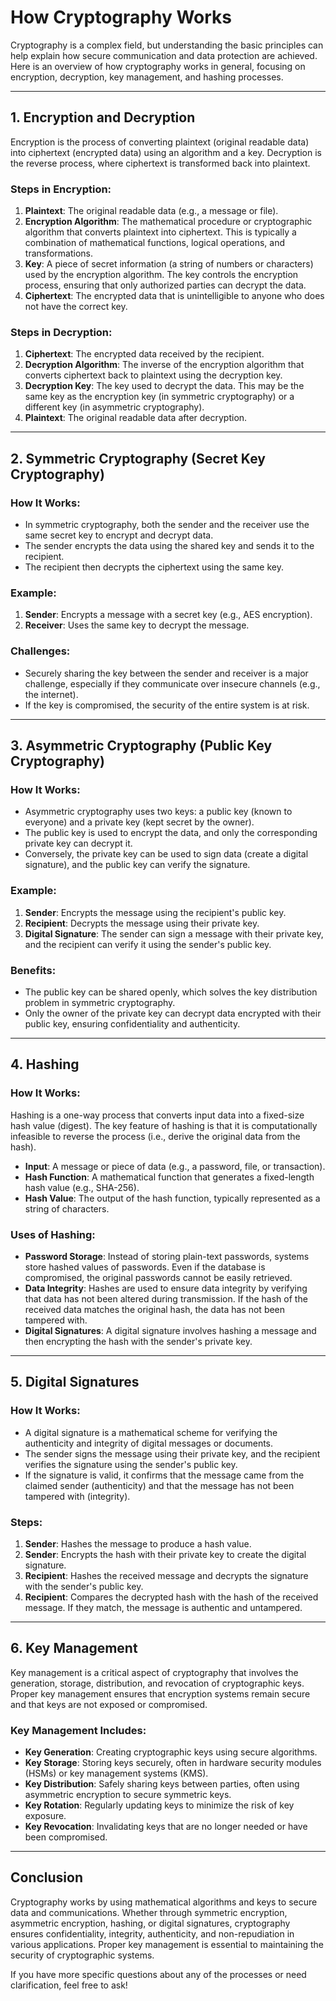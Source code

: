 # How Cryptography Works

Cryptography is a complex field, but understanding the basic principles can help explain how secure communication and data protection are achieved. Here is an overview of how cryptography works in general, focusing on encryption, decryption, key management, and hashing processes.

---

## 1. **Encryption and Decryption**

Encryption is the process of converting plaintext (original readable data) into ciphertext (encrypted data) using an algorithm and a key. Decryption is the reverse process, where ciphertext is transformed back into plaintext.

### **Steps in Encryption**:
1. **Plaintext**: The original readable data (e.g., a message or file).
2. **Encryption Algorithm**: The mathematical procedure or cryptographic algorithm that converts plaintext into ciphertext. This is typically a combination of mathematical functions, logical operations, and transformations.
3. **Key**: A piece of secret information (a string of numbers or characters) used by the encryption algorithm. The key controls the encryption process, ensuring that only authorized parties can decrypt the data.
4. **Ciphertext**: The encrypted data that is unintelligible to anyone who does not have the correct key.

### **Steps in Decryption**:
1. **Ciphertext**: The encrypted data received by the recipient.
2. **Decryption Algorithm**: The inverse of the encryption algorithm that converts ciphertext back to plaintext using the decryption key.
3. **Decryption Key**: The key used to decrypt the data. This may be the same key as the encryption key (in symmetric cryptography) or a different key (in asymmetric cryptography).
4. **Plaintext**: The original readable data after decryption.

---

## 2. **Symmetric Cryptography (Secret Key Cryptography)**

### **How It Works**:
- In symmetric cryptography, both the sender and the receiver use the same secret key to encrypt and decrypt data.
- The sender encrypts the data using the shared key and sends it to the recipient.
- The recipient then decrypts the ciphertext using the same key.

### **Example**:
1. **Sender**: Encrypts a message with a secret key (e.g., AES encryption).
2. **Receiver**: Uses the same key to decrypt the message.

### **Challenges**:
- Securely sharing the key between the sender and receiver is a major challenge, especially if they communicate over insecure channels (e.g., the internet).
- If the key is compromised, the security of the entire system is at risk.

---

## 3. **Asymmetric Cryptography (Public Key Cryptography)**

### **How It Works**:
- Asymmetric cryptography uses two keys: a public key (known to everyone) and a private key (kept secret by the owner).
- The public key is used to encrypt the data, and only the corresponding private key can decrypt it.
- Conversely, the private key can be used to sign data (create a digital signature), and the public key can verify the signature.

### **Example**:
1. **Sender**: Encrypts the message using the recipient's public key.
2. **Recipient**: Decrypts the message using their private key.
3. **Digital Signature**: The sender can sign a message with their private key, and the recipient can verify it using the sender's public key.

### **Benefits**:
- The public key can be shared openly, which solves the key distribution problem in symmetric cryptography.
- Only the owner of the private key can decrypt data encrypted with their public key, ensuring confidentiality and authenticity.

---

## 4. **Hashing**

### **How It Works**:
Hashing is a one-way process that converts input data into a fixed-size hash value (digest). The key feature of hashing is that it is computationally infeasible to reverse the process (i.e., derive the original data from the hash).

- **Input**: A message or piece of data (e.g., a password, file, or transaction).
- **Hash Function**: A mathematical function that generates a fixed-length hash value (e.g., SHA-256).
- **Hash Value**: The output of the hash function, typically represented as a string of characters.

### **Uses of Hashing**:
- **Password Storage**: Instead of storing plain-text passwords, systems store hashed values of passwords. Even if the database is compromised, the original passwords cannot be easily retrieved.
- **Data Integrity**: Hashes are used to ensure data integrity by verifying that data has not been altered during transmission. If the hash of the received data matches the original hash, the data has not been tampered with.
- **Digital Signatures**: A digital signature involves hashing a message and then encrypting the hash with the sender's private key.

---

## 5. **Digital Signatures**

### **How It Works**:
- A digital signature is a mathematical scheme for verifying the authenticity and integrity of digital messages or documents.
- The sender signs the message using their private key, and the recipient verifies the signature using the sender's public key.
- If the signature is valid, it confirms that the message came from the claimed sender (authenticity) and that the message has not been tampered with (integrity).

### **Steps**:
1. **Sender**: Hashes the message to produce a hash value.
2. **Sender**: Encrypts the hash with their private key to create the digital signature.
3. **Recipient**: Hashes the received message and decrypts the signature with the sender's public key.
4. **Recipient**: Compares the decrypted hash with the hash of the received message. If they match, the message is authentic and untampered.

---

## 6. **Key Management**

Key management is a critical aspect of cryptography that involves the generation, storage, distribution, and revocation of cryptographic keys. Proper key management ensures that encryption systems remain secure and that keys are not exposed or compromised.

### **Key Management Includes**:
- **Key Generation**: Creating cryptographic keys using secure algorithms.
- **Key Storage**: Storing keys securely, often in hardware security modules (HSMs) or key management systems (KMS).
- **Key Distribution**: Safely sharing keys between parties, often using asymmetric encryption to secure symmetric keys.
- **Key Rotation**: Regularly updating keys to minimize the risk of key exposure.
- **Key Revocation**: Invalidating keys that are no longer needed or have been compromised.

---

## Conclusion

Cryptography works by using mathematical algorithms and keys to secure data and communications. Whether through symmetric encryption, asymmetric encryption, hashing, or digital signatures, cryptography ensures confidentiality, integrity, authenticity, and non-repudiation in various applications. Proper key management is essential to maintaining the security of cryptographic systems.

If you have more specific questions about any of the processes or need clarification, feel free to ask!
